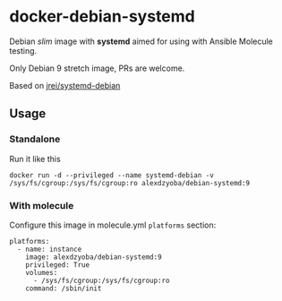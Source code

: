 # docker-debian-systemd

Debian *slim* image with **systemd** aimed for using with Ansible Molecule
testing.

Only Debian 9 stretch image, PRs are welcome.

Based on [jrei/systemd-debian](https://hub.docker.com/r/jrei/systemd-debian/)

## Usage

### Standalone

Run it like this

    docker run -d --privileged --name systemd-debian -v /sys/fs/cgroup:/sys/fs/cgroup:ro alexdzyoba/debian-systemd:9

### With molecule

Configure this image in molecule.yml `platforms` section:

    platforms:
      - name: instance
        image: alexdzyoba/debian-systemd:9
        privileged: True
        volumes:
          - /sys/fs/cgroup:/sys/fs/cgroup:ro
        command: /sbin/init

